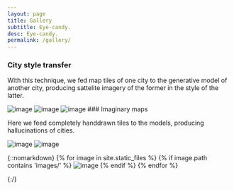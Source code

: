 ```yaml
---
layout: page
title: Gallery
subtitle: Eye-candy.
desc: Eye-candy.
permalink: /gallery/
---
```

<!-- {{ site.baseurl }} -->


### City style transfer

With this technique, we fed map tiles of one city to the generative model of another city, producing sattelite imagery of the former in the style of the latter.

<img src="{{ site.baseurl }}/assets/images/03.jpg" alt="image" />
<img src="{{ site.baseurl }}/assets/images/04.jpg" alt="image" />
<img src="{{ site.baseurl }}/assets/images/05.jpg" alt="image" />
### Imaginary maps

Here we feed completely handdrawn tiles to the models, producing hallucinations of cities.

<img src="{{ site.baseurl }}/assets/images/07.jpg" alt="image" />
<img src="{{ site.baseurl }}/assets/images/08.jpg" alt="image" />


<div>

{::nomarkdown}
{% for image in site.static_files %}
    {% if image.path contains 'images/' %}
        <img src="{{ site.baseurl }}/assets/images/{{ image.name }}" alt="image" />
    {% endif %}
{% endfor %}

</div>
{:/}
